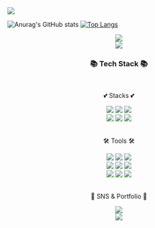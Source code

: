 <div align="left">
	<picture><img src="https://hits.seeyoufarm.com/api/count/incr/badge.svg?url=https%3A%2F%2Fgithub.com%2Frena0dayoungKang&count_bg=%23FFDAC7&title_bg=%23FFADAD&icon=&icon_color=%23E7E7E7&title=hits&edge_flat=false" /></picture> <br>
</div>

![Anurag's GitHub stats](https://github-readme-stats.vercel.app/api?username=rena0dayoungKang&show_icons=true&theme=radical)
[![Top Langs](https://github-readme-stats.vercel.app/api/top-langs/?username=rena0dayoungKang&langs_count=10&layout=compact&theme=dark)](https://github.com/rena0dayoungKang/rena0dayoungKang)

<div align="center">
	<picture><img src="http://mazassumnida.wtf/api/v2/generate_badge?boj=dayoungrenakang" /></picture> <br>
	<picture><img src="https://github-readme-stats.vercel.app/api/top-langs/?username=rena0dayoungKang" /></picture>
</div>

<div align=center>
	<h3>📚 Tech Stack 📚</h3>
	<br>
	<p> 💕 Stacks 💕 </p>
</div>
<div align="center">
 <img src="https://img.shields.io/badge/Java-007396?style=flat&logo=Java&logoColor=white" />
 <img src="https://img.shields.io/badge/HTML5-E34F26?style=flat&logo=HTML5&logoColor=white" />
 <img src="https://img.shields.io/badge/CSS3-1572B6?style=flat&logo=CSS3&logoColor=white" />
 <br>
 <img src="https://img.shields.io/badge/Spring-6DB33F?style=flat&logo=Spring&logoColor=white"/>
 <img src="https://img.shields.io/badge/SpringBoot-6DB33F?style=flat&logo=SpringBoot&logoColor=white"/>
 <img src="https://img.shields.io/badge/MySQL-4479A1?style=flat&logo=MySQL&logoColor=white"/>
 <br>
</div>
<br>
<div align=center>
 <p>🛠️ Tools 🛠️</p>
</div>
<div align=center>
  <img src="https://img.shields.io/badge/Eclipse IDE-2C2255?style=flat&logo=Eclipse IDE&logoColor=white"/>
  <img src="https://img.shields.io/badge/intelliJ IDE-000000?style=flat&logo=Intellij IDEA&logoColor=white"/>
  <img src="https://img.shields.io/badge/Visual Studio Code-5C2D91?style=flat&logo=Visual Studio&logoColor=white"/>
  <br>
  <img src="https://img.shields.io/badge/Tomcat-F8DC75?style=flat&logo=Tomcat&logoColor=white"/>
  <img src="https://img.shields.io/badge/Github-181717?style=flat&logo=Github&logoColor=white"/>
  <img src="https://img.shields.io/badge/Sourcetree-0052CC?style=flat&logo=Sourcetree&logoColor=white"/>
  <br>
  <img src="https://img.shields.io/badge/Slack-4A154B?style=flat&logo=Slack&logoColor=white">
  <img src="https://img.shields.io/badge/Jira-0052CC?style=flat&logo=Jira&logoColor=white"/>
  <img src="https://img.shields.io/badge/Bootstrap-7952B3?style=flat&logo=Bootstrap&logoColor=white"/>
</div>
<br>
<div align=center>
	<p>🎨 SNS & Portfolio 🎨</p>
</div>
<div align="center">	
	<picture><img src="https://velog-readme-stats.vercel.app/api?name=rena" /></picture>
</div>
<div align=center>
  <a href="https://velog.io/@rena"><img src="https://img.shields.io/badge/Velog-20C997?style=flat&logo=Velog&logoColor=white" /></a>
  <!--<img src="https://img.shields.io/badge/Portfolio-FFE200?style=flat&logo=Portfolio&logoColor=white"/>-->
</div>
<div>
	

<!--
**rena0dayoungKang/rena0dayoungKang** is a ✨ _special_ ✨ repository because its `README.md` (this file) appears on your GitHub profile.

Here are some ideas to get you started:

- 👋 Hi, I’m Rena Kang    <br>
- 👀 <br>
- 🌱 <br>
- 💞️ <br>
- 📫 How to reach me dayoungrenakang@gmail.com <br>

<img src="https://github-readme-stats.vercel.app/api?username=rena0dayoungKang&show_icons=true">
-->
